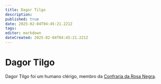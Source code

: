 ```yaml
---
title: Dagor Tilgo
description: 
published: true
date: 2025-02-04T04:45:21.221Z
tags: 
editor: markdown
dateCreated: 2025-02-04T04:45:21.221Z
---
```


# Dagor Tilgo
Dagor Tilgo foi um humano clérigo, membro da [Confraria da Rosa Negra](/faccoes/faccoes-independentes/confraria-da-rosa-negra).